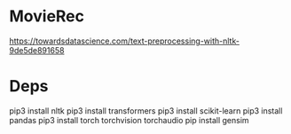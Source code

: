 # MovieRec
https://towardsdatascience.com/text-preprocessing-with-nltk-9de5de891658 

# Deps
pip3 install nltk
pip3 install transformers
pip3 install scikit-learn
pip3 install pandas
pip3 install torch torchvision torchaudio
pip install gensim
